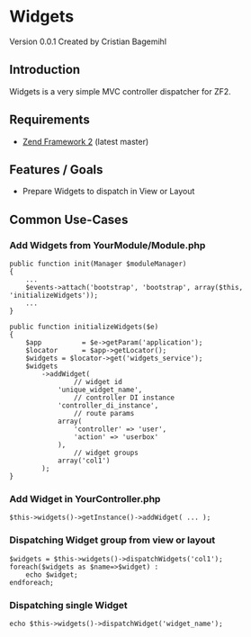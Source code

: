 Widgets
=======
Version 0.0.1 Created by Cristian Bagemihl

Introduction
------------

Widgets is a very simple MVC controller dispatcher for ZF2.

Requirements
------------

* [Zend Framework 2](https://github.com/zendframework/zf2) (latest master)

Features / Goals
----------------

* Prepare Widgets to dispatch in View or Layout

Common Use-Cases
----------------

### Add Widgets from YourModule/Module.php

    public function init(Manager $moduleManager)
    {
       	...
        $events->attach('bootstrap', 'bootstrap', array($this, 'initializeWidgets'));
		...
    }

	public function initializeWidgets($e)
    {
        $app          = $e->getParam('application');
        $locator      = $app->getLocator();
        $widgets = $locator->get('widgets_service');
        $widgets
	        ->addWidget(
					// widget id
	    		'unique_widget_name', 
					// controller DI instance
				'controller_di_instance', 
			        // route params
	    		array(	
	    			'controller' => 'user',
	    			'action' => 'userbox'
	    		), 
					// widget groups
	    		array('col1') 
	    	);
	}

### Add Widget in YourController.php

    $this->widgets()->getInstance()->addWidget( ... );

### Dispatching Widget group from view or layout

	$widgets = $this->widgets()->dispatchWidgets('col1');
	foreach($widgets as $name=>$widget) :
		echo $widget;
	endforeach;

### Dispatching single Widget

	echo $this->widgets()->dispatchWidget('widget_name');

